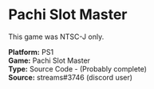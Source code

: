 # Pachi Slot Master

This game was NTSC-J only.

**Platform:** PS1  
**Game:** Pachi Slot Master  
**Type:** Source Code - (Probably complete)  
**Source:** streams#3746 (discord user)